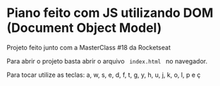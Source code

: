<h1>
Piano feito com JS utilizando DOM (Document Object Model)
</h1>

<p>
  Projeto feito junto com a MasterClass #18 da Rocketseat
 </p>
<p>
  Para abrir o projeto basta abrir o arquivo <code> index.html </code> no navegador.
</p>
<p>
  Para tocar utilize as teclas: a, w, s, e, d, f, t, g, y, h, u, j, k, o, l, p e ç
 </p>

